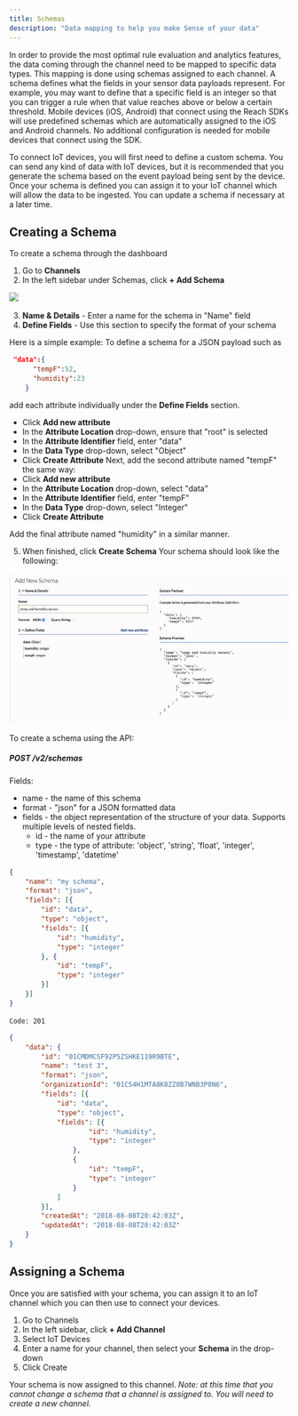 ```yaml
---
title: Schemas
description: "Data mapping to help you make Sense of your data"
---
```


In order to provide the most optimal rule evaluation and analytics features, the data coming through the channel need to be mapped to specific data types. This mapping is done using schemas assigned to each channel. A schema defines what the fields in your sensor data payloads represent. For example, you may want to define that a specific field is an integer so that you can trigger a rule when that value reaches above or below a certain threshold. Mobile devices (iOS, Android) that connect using the Reach SDKs will use predefined schemas which are automatically assigned to the iOS and Android channels. No additional configuration is needed for mobile devices that connect using the SDK.

To connect IoT devices, you will first need to define a custom schema. You can send any kind of data with IoT devices, but it is recommended that you generate the schema based on the event payload being sent by the device. Once your schema is defined you can assign it to your IoT channel which will allow the data to be ingested. You can update a schema if necessary at a later time.

## Creating a Schema

To create a schema through the dashboard
1. Go to **Channels**
2. In the left sidebar under Schemas, click **+ Add Schema**

![](/images/schema_adding_schema.png)

3. **Name & Details** - Enter a name for the schema in "Name" field
4. **Define Fields** - Use this section to specify the format of your schema


Here is a simple example:
To define a schema for a JSON payload such as
```json
 "data":{
      "tempF":52,
      "humidity":23
    }
```
add each attribute individually under the **Define Fields** section.

- Click **Add new attribute**  
- In the **Attribute Location** drop-down, ensure that "root" is selected
- In the **Attribute Identifier** field, enter "data"
- In the **Data Type** drop-down, select "Object"
- Click **Create Attribute** 
Next, add the second attribute named "tempF" the same way:  
- Click **Add new attribute**
- In the **Attribute Location** drop-down, select "data"
- In the **Attribute Identifier** field, enter "tempF"
- In the **Data Type** drop-down, select "Integer"
- Click **Create Attribute**

Add the final attribute named "humidity" in a similar manner. 

5. When finished, click **Create Schema**  Your schema should look like the following:

![](images/schema_json_schema_example.png)

To create a schema using the API:

##### POST /v2/schemas

Fields:
* name - the name of this schema
* format - "json" for a JSON formatted data
* fields - the object representation of the structure of your data. Supports multiple levels of nested fields.
	* id - the name of your attribute
	* type - the type of attribute: 'object', 'string', 'float', 'integer', 'timestamp', 'datetime'
```json
{
	"name": "my schema",
	"format": "json",
	"fields": [{
		"id": "data",
		"type": "object",
		"fields": [{
			"id": "humidity",
			"type": "integer"
		}, {
			"id": "tempF",
			"type": "integer"
		}]
	}]
}
```
`Code: 201`
```json
{
	"data": {
		"id": "01CMDMCSF92P5ZSHKE119R9BTE",
		"name": "test 3",
		"format": "json",
		"organizationId": "01C54H1MTA8K8ZZ0B7WNB3P0N6",
		"fields": [{
			"id": "data",
			"type": "object",
			"fields": [{
					"id": "humidity",
					"type": "integer"
				},
				{
					"id": "tempF",
					"type": "integer"
				}
			]
		}],
		"createdAt": "2018-08-08T20:42:03Z",
		"updatedAt": "2018-08-08T20:42:03Z"
	}
}
```


## Assigning a Schema

Once you are satisfied with your schema, you can assign it to an IoT channel which you can then use to connect your devices.

1. Go to Channels
2. In the left sidebar, click **+ Add Channel**
3. Select IoT Devices
4. Enter a name for your channel, then select your **Schema** in the drop-down
5. Click Create

Your schema is now assigned to this channel. *Note: at this time that you cannot change a schema that a channel is assigned to. You will need to create a new channel.*
